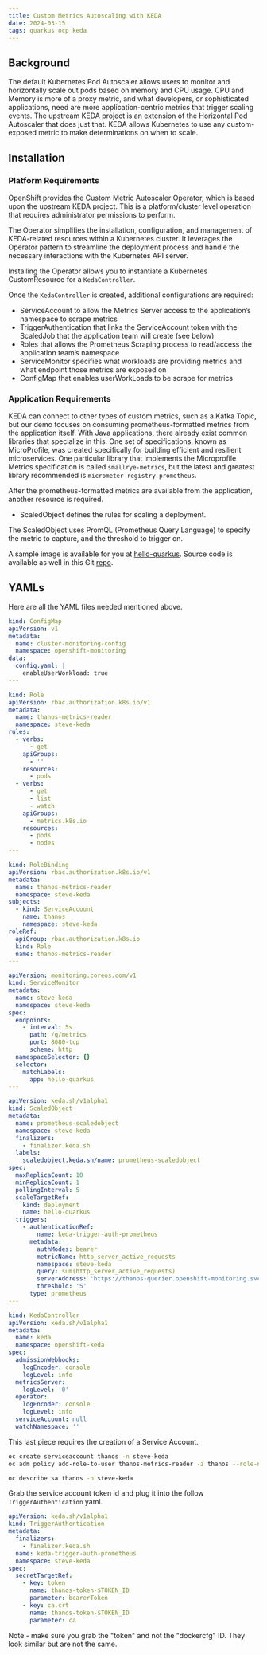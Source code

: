 ```yaml
---
title: Custom Metrics Autoscaling with KEDA
date: 2024-03-15
tags: quarkus ocp keda
---
```


## Background
The default Kubernetes Pod Autoscaler allows users to monitor and horizontally scale out pods based on memory and CPU usage.  CPU and Memory is more of a proxy metric, and what developers, or sophisticated applications, need are more application-centric metrics that trigger scaling events.  The upstream KEDA project is an extension of the Horizontal Pod Autoscaler that does just that.  KEDA allows Kubernetes to use any custom-exposed metric to make determinations on when to scale.



## Installation

### Platform Requirements

OpenShift provides the Custom Metric Autoscaler Operator, which is based upon the upstream KEDA project. This is a platform/cluster level operation that requires administrator permissions to perform.

The Operator simplifies the installation, configuration, and management of KEDA-related resources within a Kubernetes cluster. It leverages the Operator pattern to streamline the deployment process and handle the necessary interactions with the Kubernetes API server.

Installing the Operator allows you to instantiate a Kubernetes CustomResource for a `KedaController`.

Once the `KedaController` is created, additional configurations are required:

- ServiceAccount to allow the Metrics Server access to the application’s namespace to scrape metrics
- TriggerAuthentication that links the ServiceAccount token with the ScaledJob that the application team will create (see below)
- Roles that allows the Prometheus Scraping process to read/access the application team’s namespace
- ServiceMonitor specifies what workloads are providing metrics and what endpoint those metrics are exposed on
- ConfigMap that enables userWorkLoads to be scrape for metrics



### Application Requirements

KEDA can connect to other types of custom metrics, such as a Kafka Topic, but our demo focuses on consuming prometheus-formatted metrics from the application itself.  With Java applications, there already exist common libraries that specialize in this. One set of specifications, known as MicroProfile, was created specifically for building efficient and resilient microservices. One particular library that implements the Microprofile Metrics specification is called `smallrye-metrics`, but the latest and greatest library recommended is `micrometer-registry-prometheus`.

After the prometheus-formatted metrics are available from the application, another resource is required.

- ScaledObject defines the rules for scaling a deployment. 

The ScaledObject uses PromQL (Prometheus Query Language) to specify the metric to capture, and the threshold to trigger on.

A sample image is available for you at [hello-quarkus](https://quay.io/stran/hello-quarkus).  Source code is available as well in this Git [repo](https://github.com/sqtran/hello-quarkus).



## YAMLs
Here are all the YAML files needed mentioned above.

```yaml
kind: ConfigMap
apiVersion: v1
metadata:
  name: cluster-monitoring-config
  namespace: openshift-monitoring
data:
  config.yaml: |
    enableUserWorkload: true
---

kind: Role
apiVersion: rbac.authorization.k8s.io/v1
metadata:
  name: thanos-metrics-reader
  namespace: steve-keda
rules:
  - verbs:
      - get
    apiGroups:
      - ''
    resources:
      - pods
  - verbs:
      - get
      - list
      - watch
    apiGroups:
      - metrics.k8s.io
    resources:
      - pods
      - nodes
---

kind: RoleBinding
apiVersion: rbac.authorization.k8s.io/v1
metadata:
  name: thanos-metrics-reader
  namespace: steve-keda
subjects:
  - kind: ServiceAccount
    name: thanos
    namespace: steve-keda
roleRef:
  apiGroup: rbac.authorization.k8s.io
  kind: Role
  name: thanos-metrics-reader
---

apiVersion: monitoring.coreos.com/v1
kind: ServiceMonitor
metadata:
  name: steve-keda
  namespace: steve-keda
spec:
  endpoints:
    - interval: 5s
      path: /q/metrics
      port: 8080-tcp
      scheme: http
  namespaceSelector: {}
  selector:
    matchLabels:
      app: hello-quarkus
---

apiVersion: keda.sh/v1alpha1
kind: ScaledObject
metadata:
  name: prometheus-scaledobject
  namespace: steve-keda
  finalizers:
    - finalizer.keda.sh
  labels:
    scaledobject.keda.sh/name: prometheus-scaledobject
spec:
  maxReplicaCount: 10
  minReplicaCount: 1
  pollingInterval: 5
  scaleTargetRef:
    kind: deployment
    name: hello-quarkus
  triggers:
    - authenticationRef:
        name: keda-trigger-auth-prometheus
      metadata:
        authModes: bearer
        metricName: http_server_active_requests
        namespace: steve-keda
        query: sum(http_server_active_requests)
        serverAddress: 'https://thanos-querier.openshift-monitoring.svc.cluster.local:9092'
        threshold: '5'
      type: prometheus
---

kind: KedaController
apiVersion: keda.sh/v1alpha1
metadata:
  name: keda
  namespace: openshift-keda
spec:
  admissionWebhooks:
    logEncoder: console
    logLevel: info
  metricsServer:
    logLevel: '0'
  operator:
    logEncoder: console
    logLevel: info
  serviceAccount: null
  watchNamespace: ''
```



This last piece requires the creation of a Service Account.


```bash
oc create serviceaccount thanos -n steve-keda
oc adm policy add-role-to-user thanos-metrics-reader -z thanos --role-namespace=steve-keda

oc describe sa thanos -n steve-keda
```

Grab the service account token id and plug it into the follow `TriggerAuthentication` yaml.


```yaml
apiVersion: keda.sh/v1alpha1
kind: TriggerAuthentication
metadata:
  finalizers:
    - finalizer.keda.sh
  name: keda-trigger-auth-prometheus
  namespace: steve-keda
spec:
  secretTargetRef:
    - key: token
      name: thanos-token-$TOKEN_ID
      parameter: bearerToken
    - key: ca.crt
      name: thanos-token-$TOKEN_ID
      parameter: ca
```

Note - make sure you grab the "token" and not the "dockercfg" ID. They look similar but are not the same.